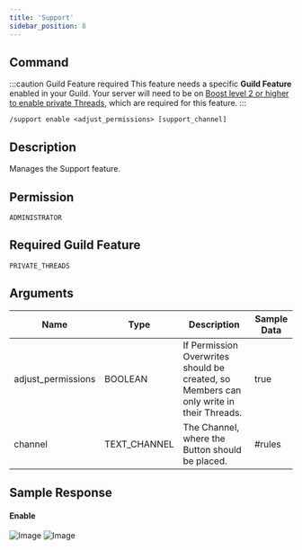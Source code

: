 ```yaml
---
title: 'Support'
sidebar_position: 8
---
```


## Command
:::caution Guild Feature required
This feature needs a specific **Guild Feature** enabled in your Guild.
Your server will need to be on [Boost level 2 or higher to enable private Threads](https://miro.medium.com/max/4800/0*zUFKzh_8O6_llECQ), which are required for this feature.
:::
```
/support enable <adjust_permissions> [support_channel]
```

## Description
Manages the Support feature.

## Permission
`ADMINISTRATOR`

## Required Guild Feature
`PRIVATE_THREADS`

## Arguments
| Name | Type | Description | Sample Data |
| ---- | ---- | ----------- | ----------- |
| adjust_permissions | BOOLEAN | If Permission Overwrites should be created, so Members can only write in their Threads. | true |
| channel | TEXT_CHANNEL | The Channel, where the Button should be placed. | #rules |

## Sample Response
#### Enable
![Image](https://cdn.utilbot.co/2021-06-30_00-27-05_dd53ba66-cab2-4ad3-8730-67bae5e14508.png)
![Image](https://cdn.utilbot.co/2021-06-30_00-27-55_28599bb9-e6b0-49d8-9dca-4e99ce2bd8a1.png)
